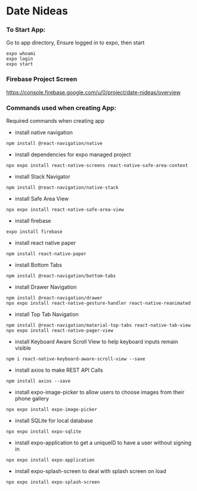 # Date Nideas

### To Start App:
Go to app directory, Ensure logged in to expo, then start
```
expo whoami
expo login
expo start
```

### Firebase Project Screen
https://console.firebase.google.com/u/0/project/date-nideas/overview

### Commands used when creating App:
Required commands when creating app
- install native navigation
```
npm install @react-navigation/native
```
- install dependencies for expo managed project
```
npx expo install react-native-screens react-native-safe-area-context
```
- install Stack Navigator
```
npm install @react-navigation/native-stack
```
- install Safe Area View
```
npx expo install react-native-safe-area-view
```
- install firebase
```
expo install firebase
```
- install react native paper
```
npm install react-native-paper
```
- install Bottom Tabs
```
npm install @react-navigation/bottom-tabs
```
- install Drawer Navigation
```
npm install @react-navigation/drawer
npx expo install react-native-gesture-handler react-native-reanimated
```
- install Top Tab Navigation
```
npm install @react-navigation/material-top-tabs react-native-tab-view
npx expo install react-native-pager-view
```
- install Keyboard Aware Scroll View to help keyboard inputs remain visible
```
npm i react-native-keyboard-aware-scroll-view --save
```
- install axios to make REST API Calls
```
npm install axios --save
```
- install expo-image-picker to allow users to choose images from their phone gallery
```
npx expo install expo-image-picker
```
- install SQLite for local database
```
npx expo install expo-sqlite
```
- install expo-application to get a uniqueID to have a user without signing in
```
npx expo install expo-application
```
- install expo-splash-screen to deal with splash screen on load
```
npx expo install expo-splash-screen
```